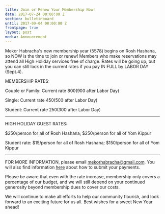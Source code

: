 ```yaml
---
title: Join or Renew Your Membership Now!
date: 2017-07-24 00:00:00 Z
section: bulletinboard
until: 2017-09-04 00:00:00 Z
frontpage: true
layout: post
media: Announcement
---
```


Mekor Habracha's new membership year (5578) begins on Rosh Hashana, so NOW is the time to join or renew! Members who make reservations may attend all High Holiday services free of charge.  Rates will be going up, but you can still lock in the current rates if you pay IN FULL by LABOR DAY (Sept.4).  

MEMBERSHIP RATES:

Couple or Family: Current rate $800   ($900 after Labor Day)

Single: Current rate $450   ($500 after Labor Day)

Student: Current rate $250  ($300 after Labor Day)

----------------------------

HIGH HOLIDAY GUEST RATES:

$250/person for all of Rosh Hashana; $250/person for all of Yom Kippur

Student rate: $15/person for all of Rosh Hashana; $150/person for all of Yom Kippur

----------------------------

FOR MORE INFORMATION, please email mekorhabracha@gmail.com.  You will also find information [here]({{site.url}}/contribute/donate.html) about how to submit your payments.

Please be aware that even with the rate increase, membership only covers a percentage of our budget, and we will still depend on your continued generosity beyond membership dues to cover our costs.

We will continue to make all efforts to help our community flourish, and look forward to an exciting future for us all. Best wishes for a sweet New Year ahead!
